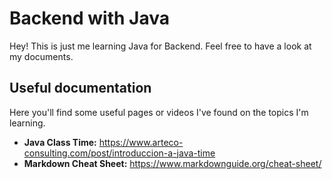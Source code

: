 # Backend with Java
Hey! This is just me learning Java for Backend. Feel free to have a look at my documents.

## Useful documentation
Here you'll find some useful pages or videos I've found on the topics I'm learning.

- **Java Class Time:** https://www.arteco-consulting.com/post/introduccion-a-java-time
- **Markdown Cheat Sheet:** https://www.markdownguide.org/cheat-sheet/
